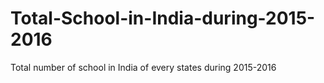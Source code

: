 # Total-School-in-India-during-2015-2016
Total number of school in India of every states during 2015-2016
